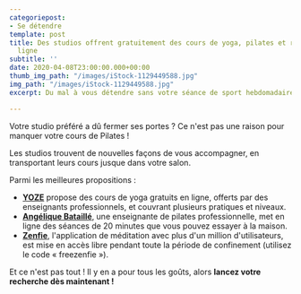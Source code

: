 ```yaml
---
categoriepost:
- Se détendre
template: post
title: Des studios offrent gratuitement des cours de yoga, pilates et relaxation en
  ligne
subtitle: ''
date: 2020-04-08T23:00:00.000+00:00
thumb_img_path: "/images/iStock-1129449588.jpg"
img_path: "/images/iStock-1129449588.jpg"
excerpt: Du mal à vous détendre sans votre séance de sport hebdomadaire?

---
```

Votre studio préféré a dû fermer ses portes ? Ce n'est pas une raison pour manquer votre cours de Pilates !

Les studios trouvent de nouvelles façons de vous accompagner, en transportant leurs cours jusque dans votre salon.

Parmi les meilleures propositions :

* [**YOZE**](https://yoze.fr/) propose des cours de yoga gratuits en ligne, offerts par des enseignants professionnels, et couvrant plusieurs pratiques et niveaux.
* [**Angélique Bataillé**](https://www.youtube.com/channel/UCyErGfChj2SZC6PrC4NA22w/videos), une enseignante de pilates professionnelle, met en ligne des séances de 20 minutes que vous pouvez essayer à la maison.
* [**Zenfie**](https://www.zenfie.com/fr/), l'application de méditation avec plus d'un million d'utilisateurs, est mise en accès libre pendant toute la période de confinement (utilisez le code « freezenfie »).

Et ce n'est pas tout ! Il y en a pour tous les goûts, alors **lancez votre recherche dès maintenant !**